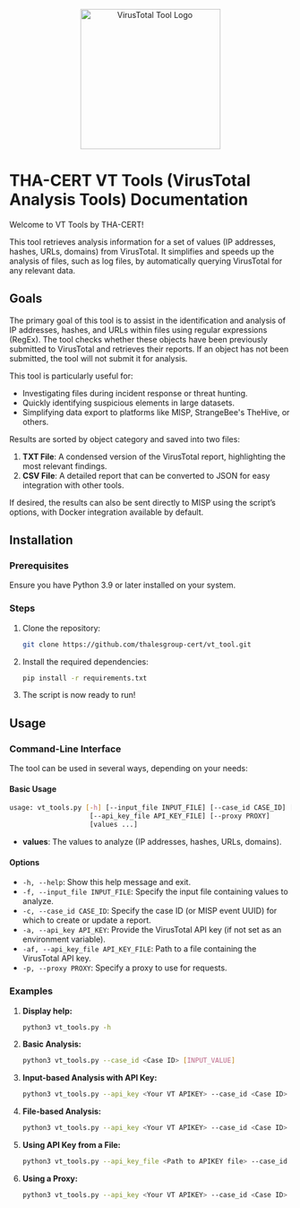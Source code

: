 <p align="center">
    <img src="assets/VTTools Logo.webp" alt="VirusTotal Tool Logo" width="250" height="250">
</p>

# THA-CERT VT Tools (VirusTotal Analysis Tools) Documentation

Welcome to VT Tools by THA-CERT!

This tool retrieves analysis information for a set of values (IP addresses, hashes, URLs, domains) from VirusTotal. It simplifies and speeds up the analysis of files, such as log files, by automatically querying VirusTotal for any relevant data.

## Goals

The primary goal of this tool is to assist in the identification and analysis of IP addresses, hashes, and URLs within files using regular expressions (RegEx). The tool checks whether these objects have been previously submitted to VirusTotal and retrieves their reports. If an object has not been submitted, the tool will not submit it for analysis.

This tool is particularly useful for:

- Investigating files during incident response or threat hunting.
- Quickly identifying suspicious elements in large datasets.
- Simplifying data export to platforms like MISP, StrangeBee's TheHive, or others.

Results are sorted by object category and saved into two files:
1. **TXT File**: A condensed version of the VirusTotal report, highlighting the most relevant findings.
2. **CSV File**: A detailed report that can be converted to JSON for easy integration with other tools.

If desired, the results can also be sent directly to MISP using the script’s options, with Docker integration available by default.

## Installation

### Prerequisites

Ensure you have Python 3.9 or later installed on your system.

### Steps

1. Clone the repository:
   ```bash
   git clone https://github.com/thalesgroup-cert/vt_tool.git
   ```

2. Install the required dependencies:
   ```bash
   pip install -r requirements.txt
   ```

3. The script is now ready to run!

## Usage

### Command-Line Interface

The tool can be used in several ways, depending on your needs:

#### Basic Usage

```bash
usage: vt_tools.py [-h] [--input_file INPUT_FILE] [--case_id CASE_ID] [--api_key API_KEY]
                    [--api_key_file API_KEY_FILE] [--proxy PROXY]
                    [values ...]
```

- **values**: The values to analyze (IP addresses, hashes, URLs, domains).

#### Options

- `-h, --help`: Show this help message and exit.
- `-f, --input_file INPUT_FILE`: Specify the input file containing values to analyze.
- `-c, --case_id CASE_ID`: Specify the case ID (or MISP event UUID) for which to create or update a report.
- `-a, --api_key API_KEY`: Provide the VirusTotal API key (if not set as an environment variable).
- `-af, --api_key_file API_KEY_FILE`: Path to a file containing the VirusTotal API key.
- `-p, --proxy PROXY`: Specify a proxy to use for requests.

### Examples

1. **Display help:**
   ```bash
   python3 vt_tools.py -h
   ```

2. **Basic Analysis:**
   ```bash
   python3 vt_tools.py --case_id <Case ID> [INPUT_VALUE]
   ```

3. **Input-based Analysis with API Key:**
   ```bash
   python3 vt_tools.py --api_key <Your VT APIKEY> --case_id <Case ID> [INPUT_VALUE]
   ```

4. **File-based Analysis:**
   ```bash
   python3 vt_tools.py --api_key <Your VT APIKEY> --case_id <Case ID> --input_file <Path to file>
   ```

5. **Using API Key from a File:**
   ```bash
   python3 vt_tools.py --api_key_file <Path to APIKEY file> --case_id <Case ID> --input_file <Path to file>
   ```

6. **Using a Proxy:**
   ```bash
   python3 vt_tools.py --api_key <Your VT APIKEY> --case_id <Case ID> --input_file <Path to file> --proxy <Proxy URL>
   ```
